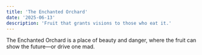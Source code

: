```yaml
---
title: 'The Enchanted Orchard'
date: '2025-06-13'
description: 'Fruit that grants visions to those who eat it.'
---
```


The Enchanted Orchard is a place of beauty and danger, where the fruit can show the future—or drive one mad.
